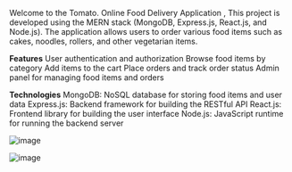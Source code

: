 Welcome to the Tomato.  Online Food Delivery Application , This project is developed using the MERN stack (MongoDB, Express.js, React.js, and Node.js). The application allows users to order various food items such as cakes, noodles, rollers, and other vegetarian items.

**Features**
User authentication and authorization
Browse food items by category
Add items to the cart
Place orders and track order status
Admin panel for managing food items and orders


**Technologies**
MongoDB: NoSQL database for storing food items and user data
Express.js: Backend framework for building the RESTful API
React.js: Frontend library for building the user interface
Node.js: JavaScript runtime for running the backend server



![image](https://github.com/SRINU1221/FoodDeliveryApp/assets/79591949/96bf13f5-203c-4804-bc47-21a2a7265ff3)


![image](https://github.com/SRINU1221/FoodDeliveryApp/assets/79591949/fd7cd9dd-73f6-48ff-8e25-c0794582b9be)


